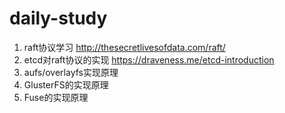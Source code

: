 # daily-study
1. raft协议学习 http://thesecretlivesofdata.com/raft/
2. etcd对raft协议的实现 https://draveness.me/etcd-introduction 
3. aufs/overlayfs实现原理
4. GlusterFS的实现原理
5. Fuse的实现原理